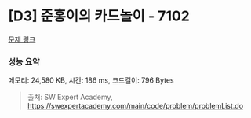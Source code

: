 # [D3] 준홍이의 카드놀이 - 7102 

[문제 링크](https://swexpertacademy.com/main/code/problem/problemDetail.do?contestProbId=AWkIlHWqBYcDFAXC) 

### 성능 요약

메모리: 24,580 KB, 시간: 186 ms, 코드길이: 796 Bytes



> 출처: SW Expert Academy, https://swexpertacademy.com/main/code/problem/problemList.do